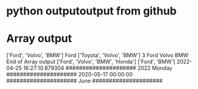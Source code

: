 # python outputoutput from github
# Array output

['Ford', 'Volvo', 'BMW']
Ford
['Toyota', 'Volvo', 'BMW']
3
Ford
Volvo
BMW
 End of Array output
['Ford', 'Volvo', 'BMW', 'Honda']
['Ford', 'BMW']
2022-04-25 16:27:10.879304
#####################
2022
Monday
#####################
2020-05-17 00:00:00
#####################
June
#####################
